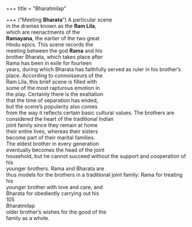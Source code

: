 +++
title = "Bharatmilap"

+++
(“Meeting **Bharata**”) A particular scene  
in the dramas known as the **Ram Lila**,  
which are reenactments of the  
**Ramayana**, the earlier of the two great  
Hindu epics. This scene records the  
meeting between the god **Rama** and his  
brother Bharata, which takes place after  
Rama has been in exile for fourteen  
years, during which Bharata has faithfully served as ruler in his brother’s  
place. According to connoisseurs of the  
Ram Lila, this brief scene is filled with  
some of the most rapturous emotion in  
the play. Certainly there is the exaltation  
that the time of separation has ended,  
but the scene’s popularity also comes  
from the way it reflects certain basic cultural values. The brothers are considered the heart of the traditional Indian  
joint family since they remain at home  
their entire lives, whereas their sisters  
become part of their marital families.  
The eldest brother in every generation  
eventually becomes the head of the joint  
household, but he cannot succeed without the support and cooperation of his  
younger brothers. Rama and Bharata are  
thus models for the brothers in a traditional joint family: Rama for treating his  
younger brother with love and care, and  
Bharata for obediently carrying out his  
105  
Bharatmilap  
older brother’s wishes for the good of the  
family as a whole.